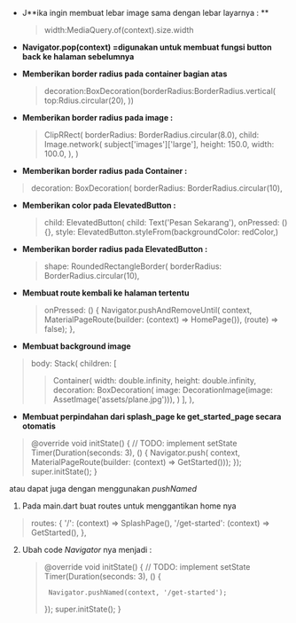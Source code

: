 - J**ika ingin membuat lebar image sama dengan lebar layarnya : **
  > width:MediaQuery.of(context).size.width

* **Navigator.pop(context) =digunakan untuk membuat fungsi button back ke halaman sebelumnya**

* **Memberikan border radius pada container bagian atas**

  > decoration:BoxDecoration(borderRadius:BorderRadius.vertical(
  > top:Rdius.circular(20),
  > ))

* **Memberikan border radius pada image :**

  > ClipRRect(
  > borderRadius: BorderRadius.circular(8.0),
  > child: Image.network(
  > subject['images']['large'],
  > height: 150.0,
  > width: 100.0,
  > ),
  > )

* **Memberikan border radius pada Container :**

> decoration: BoxDecoration(
> borderRadius: BorderRadius.circular(10),

- **Memberikan color pada ElevatedButton :**
  > child: ElevatedButton(
  > child: Text('Pesan Sekarang'),
  > onPressed: () {},
  > style: ElevatedButton.styleFrom(backgroundColor: redColor,)

* **Memberikan border radius pada ElevatedButton :**

  > shape: RoundedRectangleBorder(
  > borderRadius: BorderRadius.circular(10),

* **Membuat route kembali ke halaman tertentu**

  > onPressed: () {
  > Navigator.pushAndRemoveUntil(
  > context,
  > MaterialPageRoute(builder: (context) => HomePage()),
  > (route) => false);
  > },

* **Membuat background image**

> body: Stack(
> children: [
>
> > Container(
> > width: double.infinity,
> > height: double.infinity,
> > decoration: BoxDecoration(
> > image: DecorationImage(image: AssetImage('assets/plane.jpg'))),
> > )
> > ],
> > ),

- **Membuat perpindahan dari splash_page ke get_started_page secara otomatis**

> @override
> void initState() {
> // TODO: implement setState
> Timer(Duration(seconds: 3), () {
> Navigator.push(
> context, MaterialPageRoute(builder: (context) => GetStarted()));
> });
> super.initState();
> }

atau dapat juga dengan menggunakan _pushNamed_

1.  Pada main.dart buat routes untuk menggantikan home nya

> routes: {
> '/': (context) => SplashPage(),
> '/get-started': (context) => GetStarted(),
> },

2.  Ubah code _Navigator_ nya menjadi :
    > @override
    > void initState() {
    > // TODO: implement setState
    > Timer(Duration(seconds: 3), () {
    >
    >      Navigator.pushNamed(context, '/get-started');
    >
    > });
    > super.initState();
    > }
